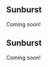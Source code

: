 <!-- --8<-- [start:usage] -->
## Sunburst
Coming soon!
<!-- ### Simple
=== "dx"

    ```python
    dx.sunburst(df, ...)
    ```
    ![](../screenshots/plotting_sunburst_simple1.png)

=== "pd.options.plotting.backend = 'dx'"

    !!! info "Make sure you [enable `dx` as a pandas plotting backend](../plotting/overview.md#enabling-pandas-plotting-backend) first."

    ```python
    df.plot(kind='sunburst', x='keyword_column', y='integer_column')
    ```
    ![](../screenshots/plotting_sunburst_simple1_pd.png)

### Customized

=== "dx"

    ```python
    dx.sunburst(
        df, 
        ...
    )
    ```
    ![](../screenshots/plotting_sunburst_custom1.png)

=== "pd.options.plotting.backend = 'dx'"

    !!! info "Make sure you [enable `dx` as a pandas plotting backend](../plotting/overview.md#enabling-pandas-plotting-backend) first."

    ```python
    df.plot(
        kind='sunburst',
        ...
    )
    ```
    ![](../screenshots/plotting_sunburst_custom1_pd.png) -->

<!-- --8<-- [end:usage] -->

<!-- --8<-- [start:ref] -->
## Sunburst
Coming soon!
<!-- ::: src.dx.plotting.dex.sunburst -->
<!-- --8<-- [end:ref] -->